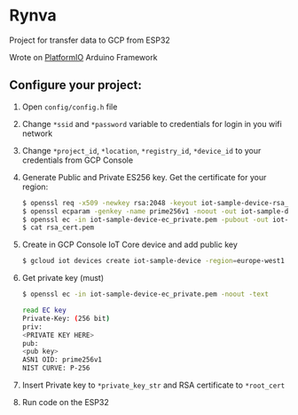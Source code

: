 # Rynva 
Project for transfer data to GCP from ESP32

Wrote on [PlatformIO](https://platformio.org/) Arduino Framework



## Configure your project:

1. Open `config/config.h` file
2. Change `*ssid` and `*password` variable to credentials for login in you wifi network
3. Change `*project_id`, `*location`, `*registry_id`, `*device_id` to your credentials from GCP Console
4. Generate Public and Private ES256 key. Get the certificate for your region:
    ```bash
    $ openssl req -x509 -newkey rsa:2048 -keyout iot-sample-device-rsa_private.pem -nodes -out rsa_cert.pem -subj /CN=unused
    $ openssl ecparam -genkey -name prime256v1 -noout -out iot-sample-device-ec_private.pem
    $ openssl ec -in iot-sample-device-ec_private.pem -pubout -out iot-sample-device-ec_public.pem
    $ cat rsa_cert.pem
    ```

5. Create in GCP Console IoT Core device and add public key
    ```bash
    $ gcloud iot devices create iot-sample-device -region=europe-west1 -registry=iot-sample-registry -public-key=path=./iot-sample-device-ec_public.pem,type=es256
    ```

6. Get private key (must)
    ```bash
    $ openssl ec -in iot-sample-device-ec_private.pem -noout -text

    read EC key
    Private-Key: (256 bit)
    priv:
    <PRIVATE KEY HERE>
    pub:
    <pub key>
    ASN1 OID: prime256v1
    NIST CURVE: P-256
    ```

7. Insert Private key to `*private_key_str` and RSA certificate to `*root_cert`

8. Run code on the ESP32


